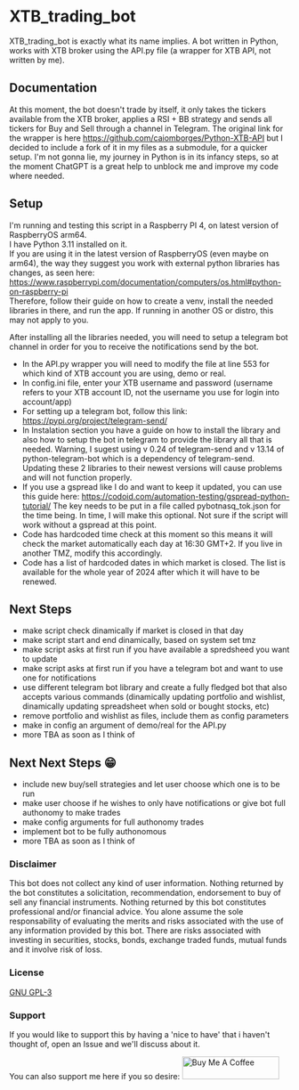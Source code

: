 # XTB_trading_bot

XTB_trading_bot is exactly what its name implies. A bot written in Python, works with XTB broker using the API.py file (a wrapper for XTB API, not written by me).

## Documentation

At this moment, the bot doesn't trade by itself, it only takes the tickers available from the XTB broker, applies a RSI + BB strategy and sends all tickers for Buy and Sell through a channel in Telegram.
The original link for the wrapper is here https://github.com/caiomborges/Python-XTB-API but I decided to include a fork of it in my files as a submodule, for a quicker setup.
I'm not gonna lie, my journey in Python is in its infancy steps, so at the moment ChatGPT is a great help to unblock me and improve my code where needed.

## Setup

I'm running and testing this script in a Raspberry PI 4, on latest version of RaspberryOS arm64.  
I have Python 3.11 installed on it.  
If you are using it in the latest version of RaspberryOS (even maybe on arm64), the way they suggest you work with external python libraries has changes, as seen here: https://www.raspberrypi.com/documentation/computers/os.html#python-on-raspberry-pi  
Therefore, follow their guide on how to create a venv, install the needed libraries in there, and run the app. If running in another OS or distro, this may not apply to you.  

After installing all the libraries needed, you will need to setup a telegram bot channel in order for you to receive the notifications send by the bot.
 - In the API.py wrapper you will need to modify the file at line 553 for which kind of XTB account you are using, demo or real.
 - In config.ini file, enter your XTB username and password (username refers to your XTB account ID, not the username you use for login into account/app)
 - For setting up a telegram bot, follow this link: https://pypi.org/project/telegram-send/
 - In Instalation section you have a guide on how to install the library and also how to setup the bot in telegram to provide the library all that is needed. Warning, I sugest using v 0.24 of telegram-send and v 13.14 of python-telegram-bot which is a dependency of telegram-send. Updating these 2 libraries to their newest versions will cause problems and will not function properly.
 - If you use a gspread like I do and want to keep it updated, you can use this guide here: https://codoid.com/automation-testing/gspread-python-tutorial/
   The key needs to be put in a file called pybotnasq_tok.json for the time being. In time, I will make this optional. Not sure if the script will work without a gspread at this point.
 - Code has hardcoded time check at this moment so this means it will check the market automatically each day at 16:30 GMT+2. If you live in another TMZ, modify this accordingly.
 - Code has a list of hardcoded dates in which market is closed. The list is available for the whole year of 2024 after which it will have to be renewed.

## Next Steps

- make script check dinamically if market is closed in that day
- make script start and end dinamically, based on system set tmz
- make script asks at first run if you have available a spredsheed you want to update
- make script asks at first run if you have a telegram bot and want to use one for notifications
- use different telegram bot library and create a fully fledged bot that also accepts various commands (dinamically updating portfolio and wishlist, dinamically updating spreadsheet when sold or bought stocks, etc)
- remove portfolio and wishlist as files, include them as config parameters
- make in config an argument of demo/real for the API.py
- more TBA as soon as I think of

## Next Next Steps :grin:

- include new buy/sell strategies and let user choose which one is to be run
- make user choose if he wishes to only have notifications or give bot full authonomy to make trades
- make config arguments for full authonomy trades
- implement bot to be fully authonomous
- more TBA as soon as I think of

### Disclaimer

This bot does not collect any kind of user information.
Nothing returned by the bot constitutes a solicitation, recommendation, endorsement to buy of sell any financial instruments. Nothing returned by this bot constitutes professional and/or financial advice. You alone assume the sole responsability of evaluating the merits and risks associated with the use of any information provided by this bot.
There are risks associated with investing in securities, stocks, bonds, exchange traded funds, mutual funds and it involve risk of loss.

### License

[GNU GPL-3](https://choosealicense.com/licenses/gpl-3.0/)

### Support
If you would like to support this by having a 'nice to have' that i haven't thought of, open an Issue and we'll discuss about it.

You can also support me here if you so desire:
<a href="https://www.buymeacoffee.com/nazguul512" target="_blank"><img src="https://cdn.buymeacoffee.com/buttons/default-yellow.png" alt="Buy Me A Coffee" height="41" width="174"></a>